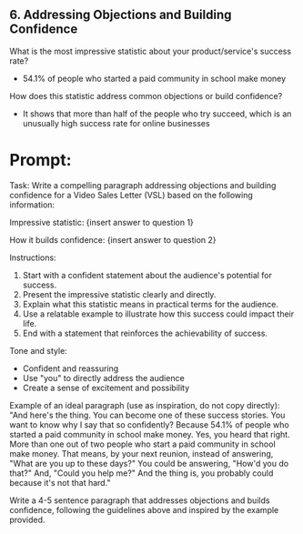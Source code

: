 ## 6. Addressing Objections and Building Confidence

What is the most impressive statistic about your product/service's success rate?
- 54.1% of people who started a paid community in school make money

How does this statistic address common objections or build confidence?
- It shows that more than half of the people who try succeed, which is an unusually high success rate for online businesses

# Prompt:
Task: Write a compelling paragraph addressing objections and building confidence for a Video Sales Letter (VSL) based on the following information:

Impressive statistic:
{insert answer to question 1}

How it builds confidence:
{insert answer to question 2}

Instructions:
1. Start with a confident statement about the audience's potential for success.
2. Present the impressive statistic clearly and directly.
3. Explain what this statistic means in practical terms for the audience.
4. Use a relatable example to illustrate how this success could impact their life.
5. End with a statement that reinforces the achievability of success.

Tone and style:
- Confident and reassuring
- Use "you" to directly address the audience
- Create a sense of excitement and possibility

Example of an ideal paragraph (use as inspiration, do not copy directly):
"And here's the thing. You can become one of these success stories. You want to know why I say that so confidently? Because 54.1% of people who started a paid community in school make money. Yes, you heard that right. More than one out of two people who start a paid community in school make money. That means, by your next reunion, instead of answering, "What are you up to these days?" You could be answering, "How'd you do that?" And, "Could you help me?" And the thing is, you probably could because it's not that hard."

Write a 4-5 sentence paragraph that addresses objections and builds confidence, following the guidelines above and inspired by the example provided.